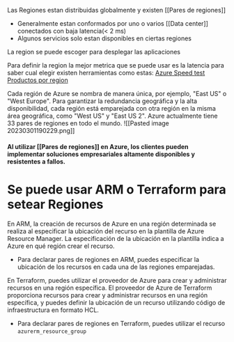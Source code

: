 Las Regiones estan distribuidas globalmente y existen [[Pares de regiones]] 
- Generalmente estan conformados por uno o varios [[Data center]] conectados con baja latencia(< 2 ms)
- Algunos servicios solo estan disponibles en ciertas regiones

La region se puede escoger para desplegar las aplicaciones

Para definir la region la mejor metrica que se puede usar es la latencia para saber cual elegir existen herramientas como estas:
[Azure Speed test](http://azurespeedtest.azurewebsites.net/)
[Productos por region](https://azure.microsoft.com/en-us/explore/global-infrastructure/products-by-region/?regions=us-east-2,us-east&products=all)

Cada región de Azure se nombra de manera única, por ejemplo, "East US" o "West Europe". Para garantizar la redundancia geográfica y la alta disponibilidad, cada región está emparejada con otra región en la misma área geográfica, como "West US" y "East US 2". Azure actualmente tiene 33 pares de regiones en todo el mundo.
![[Pasted image 20230301190229.png]]

#### Al utilizar [[Pares de regiones]] en Azure, los clientes pueden implementar soluciones empresariales altamente disponibles y resistentes a fallos.

# Se puede usar ARM o Terraform para setear Regiones
En ARM, la creación de recursos de Azure en una región determinada se realiza al especificar la ubicación del recurso en la plantilla de Azure Resource Manager. La especificación de la ubicación en la plantilla indica a Azure en qué región crear el recurso.
- Para declarar pares de regiones en ARM, puedes especificar la ubicación de los recursos en cada una de las regiones emparejadas.

En Terraform, puedes utilizar el proveedor de Azure para crear y administrar recursos en una región específica. El proveedor de Azure de Terraform proporciona recursos para crear y administrar recursos en una región específica, y puedes definir la ubicación de un recurso utilizando código de infraestructura en formato HCL.
- Para declarar pares de regiones en Terraform, puedes utilizar el recurso `azurerm_resource_group`